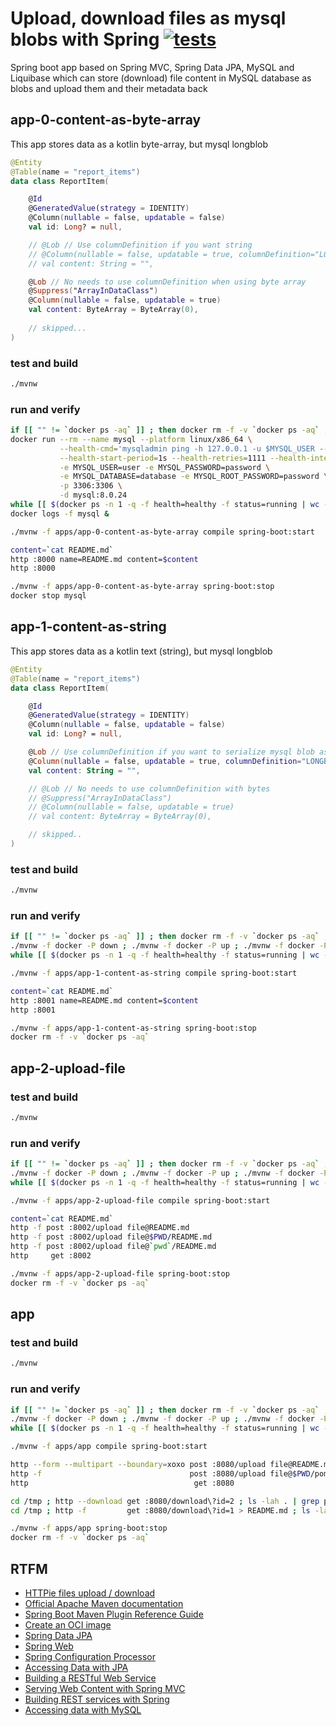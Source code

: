 # Upload, download files as mysql blobs with Spring [![tests](https://github.com/daggerok/spring-mvc-upload-download-files-as-mysql-blobs/actions/workflows/tests.yml/badge.svg)](https://github.com/daggerok/spring-mvc-upload-download-files-as-mysql-blobs/actions/workflows/tests.yml)
Spring boot app based on Spring MVC, Spring Data JPA, MySQL and Liquibase which can store (download) file content in MySQL database as
blobs and upload them and their metadata back 

## app-0-content-as-byte-array
This app stores data as a kotlin byte-array, but mysql longblob

```kotlin
@Entity
@Table(name = "report_items")
data class ReportItem(

    @Id
    @GeneratedValue(strategy = IDENTITY)
    @Column(nullable = false, updatable = false)
    val id: Long? = null,

    // @Lob // Use columnDefinition if you want string
    // @Column(nullable = false, updatable = true, columnDefinition="LONGBLOB NOT NULL")
    // val content: String = "",

    @Lob // No needs to use columnDefinition when using byte array
    @Suppress("ArrayInDataClass")
    @Column(nullable = false, updatable = true)
    val content: ByteArray = ByteArray(0),
    
    // skipped...
)
```

### test and build

```bash
./mvnw
```

### run and verify

```bash
if [[ "" != `docker ps -aq` ]] ; then docker rm -f -v `docker ps -aq` ; fi
docker run --rm --name mysql --platform linux/x86_64 \
           --health-cmd='mysqladmin ping -h 127.0.0.1 -u $MYSQL_USER --password=$MYSQL_PASSWORD || exit 1' \
           --health-start-period=1s --health-retries=1111 --health-interval=1s --health-timeout=5s \
           -e MYSQL_USER=user -e MYSQL_PASSWORD=password \
           -e MYSQL_DATABASE=database -e MYSQL_ROOT_PASSWORD=password \
           -p 3306:3306 \
           -d mysql:8.0.24
while [[ $(docker ps -n 1 -q -f health=healthy -f status=running | wc -l) -lt 1 ]] ; do sleep 3 ; echo -n '.' ; done ; sleep 15; echo 'MySQL is ready.'
docker logs -f mysql &

./mvnw -f apps/app-0-content-as-byte-array compile spring-boot:start

content=`cat README.md`
http :8000 name=README.md content=$content
http :8000

./mvnw -f apps/app-0-content-as-byte-array spring-boot:stop
docker stop mysql
```

## app-1-content-as-string
This app stores data as a kotlin text (string), but mysql longblob

```kotlin
@Entity
@Table(name = "report_items")
data class ReportItem(

    @Id
    @GeneratedValue(strategy = IDENTITY)
    @Column(nullable = false, updatable = false)
    val id: Long? = null,

    @Lob // Use columnDefinition if you want to serialize mysql blob as kotlin string
    @Column(nullable = false, updatable = true, columnDefinition="LONGBLOB NOT NULL")
    val content: String = "",

    // @Lob // No needs to use columnDefinition with bytes
    // @Suppress("ArrayInDataClass")
    // @Column(nullable = false, updatable = true)
    // val content: ByteArray = ByteArray(0),

    // skipped..
)
```

### test and build

```bash
./mvnw
```

### run and verify

```bash
if [[ "" != `docker ps -aq` ]] ; then docker rm -f -v `docker ps -aq` ; fi
./mvnw -f docker -P down ; ./mvnw -f docker -P up ; ./mvnw -f docker -P logs &
while [[ $(docker ps -n 1 -q -f health=healthy -f status=running | wc -l) -lt 1 ]] ; do sleep 3 ; echo -n '.' ; done ; sleep 15; echo 'MySQL is ready.'

./mvnw -f apps/app-1-content-as-string compile spring-boot:start

content=`cat README.md`
http :8001 name=README.md content=$content
http :8001

./mvnw -f apps/app-1-content-as-string spring-boot:stop
docker rm -f -v `docker ps -aq`
```

## app-2-upload-file

### test and build

```bash
./mvnw
```

### run and verify

```bash
if [[ "" != `docker ps -aq` ]] ; then docker rm -f -v `docker ps -aq` ; fi
./mvnw -f docker -P down ; ./mvnw -f docker -P up ; ./mvnw -f docker -P logs &
while [[ $(docker ps -n 1 -q -f health=healthy -f status=running | wc -l) -lt 1 ]] ; do sleep 3 ; echo -n '.' ; done ; sleep 15; echo 'MySQL is ready.'

./mvnw -f apps/app-2-upload-file compile spring-boot:start

content=`cat README.md`
http -f post :8002/upload file@README.md
http -f post :8002/upload file@$PWD/README.md
http -f post :8002/upload file@`pwd`/README.md
http     get :8002

./mvnw -f apps/app-2-upload-file spring-boot:stop
docker rm -f -v `docker ps -aq`
```

## app

### test and build

```bash
./mvnw
```

### run and verify

```bash
if [[ "" != `docker ps -aq` ]] ; then docker rm -f -v `docker ps -aq` ; fi
./mvnw -f docker -P down ; ./mvnw -f docker -P up ; ./mvnw -f docker -P logs &
while [[ $(docker ps -n 1 -q -f health=healthy -f status=running | wc -l) -lt 1 ]] ; do sleep 3 ; echo -n '.' ; done ; sleep 15; echo 'MySQL is ready.'

./mvnw -f apps/app compile spring-boot:start

http --form --multipart --boundary=xoxo post :8080/upload file@README.md
http -f                                 post :8080/upload file@$PWD/pom.xml
http                                     get :8080

cd /tmp ; http --download get :8080/download\?id=2 ; ls -lah . | grep pom.xml
cd /tmp ; http -f         get :8080/download\?id=1 > README.md ; ls -lah . | grep README.md

./mvnw -f apps/app spring-boot:stop
docker rm -f -v `docker ps -aq`
```

## RTFM
* [HTTPie files upload / download](https://httpie.io/docs/cli/file-upload-forms)
* [Official Apache Maven documentation](https://maven.apache.org/guides/index.html)
* [Spring Boot Maven Plugin Reference Guide](https://docs.spring.io/spring-boot/docs/2.6.6/maven-plugin/reference/html/)
* [Create an OCI image](https://docs.spring.io/spring-boot/docs/2.6.6/maven-plugin/reference/html/#build-image)
* [Spring Data JPA](https://docs.spring.io/spring-boot/docs/2.6.6/reference/htmlsingle/#boot-features-jpa-and-spring-data)
* [Spring Web](https://docs.spring.io/spring-boot/docs/2.6.6/reference/htmlsingle/#boot-features-developing-web-applications)
* [Spring Configuration Processor](https://docs.spring.io/spring-boot/docs/2.6.6/reference/htmlsingle/#configuration-metadata-annotation-processor)
* [Accessing Data with JPA](https://spring.io/guides/gs/accessing-data-jpa/)
* [Building a RESTful Web Service](https://spring.io/guides/gs/rest-service/)
* [Serving Web Content with Spring MVC](https://spring.io/guides/gs/serving-web-content/)
* [Building REST services with Spring](https://spring.io/guides/tutorials/bookmarks/)
* [Accessing data with MySQL](https://spring.io/guides/gs/accessing-data-mysql/)
